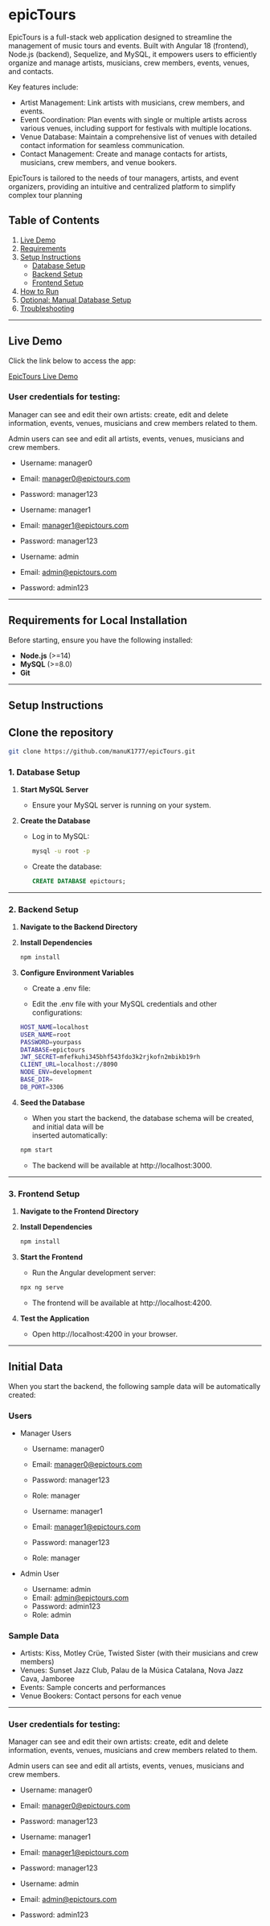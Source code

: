 # epicTours

EpicTours is a full-stack web application designed to streamline the management of music tours and events. Built with Angular 18 (frontend), Node.js (backend), Sequelize, and MySQL, it empowers users to efficiently organize and manage artists, musicians, crew members, events, venues, and contacts.

Key features include:

- Artist Management: Link artists with musicians, crew members, and events.
- Event Coordination: Plan events with single or multiple artists across
  various venues, including support for festivals with multiple locations.
- Venue Database: Maintain a comprehensive list of venues with detailed
  contact information for seamless communication.
- Contact Management: Create and manage contacts for artists, musicians, crew
  members, and venue bookers.

EpicTours is tailored to the needs of tour managers, artists, and event organizers, providing an intuitive and centralized platform to simplify complex tour planning​

## Table of Contents

1. [Live Demo](#live-demo)
2. [Requirements](#requirements)
3. [Setup Instructions](#setup-instructions)
   - [Database Setup](#database-setup)
   - [Backend Setup](#backend-setup)
   - [Frontend Setup](#frontend-setup)
4. [How to Run](#how-to-run)
5. [Optional: Manual Database Setup](#optional-manual-database-setup)
6. [Troubleshooting](#troubleshooting)

---

## Live Demo

Click the link below to access the app:

[EpicTours Live Demo](https://epictours-frontend-production.up.railway.app/)

### User credentials for testing:

Manager can see and edit their own artists: create, edit and delete information, events, venues, musicians and crew members related to them.

Admin users can see and edit all artists, events, venues, musicians and crew members.

- Username: manager0
- Email: manager0@epictours.com
- Password: manager123

- Username: manager1
- Email: manager1@epictours.com
- Password: manager123

- Username: admin
- Email: admin@epictours.com
- Password: admin123

---

## Requirements for Local Installation

Before starting, ensure you have the following installed:

- **Node.js** (>=14)
- **MySQL** (>=8.0)
- **Git**

---

## Setup Instructions

## Clone the repository

```bash
git clone https://github.com/manuK1777/epicTours.git
```

### 1. Database Setup

1. **Start MySQL Server**

   - Ensure your MySQL server is running on your system.

2. **Create the Database**
   - Log in to MySQL:
     ```bash
     mysql -u root -p
     ```
   - Create the database:
     ```sql
     CREATE DATABASE epictours;
     ```

---

### 2. Backend Setup

1. **Navigate to the Backend Directory**

2. **Install Dependencies**
   ```bash
   npm install
   ```
3. **Configure Environment Variables**

   - Create a .env file:

   - Edit the .env file with your MySQL credentials and other configurations:

   ```bash
   HOST_NAME=localhost
   USER_NAME=root
   PASSWORD=yourpass
   DATABASE=epictours
   JWT_SECRET=mfefkuhi345bhf543fdo3k2rjkofn2mbikb19rh
   CLIENT_URL=localhost://8090
   NODE_ENV=development
   BASE_DIR=
   DB_PORT=3306
   ```

4. **Seed the Database**
   - When you start the backend, the database schema will be created, and initial data will be  
     inserted automatically:
   ```bash
   npm start
   ```
   - The backend will be available at http://localhost:3000.

---

### 3. Frontend Setup

1. **Navigate to the Frontend Directory**

2. **Install Dependencies**

   ```bash
   npm install
   ```

3. **Start the Frontend**

   - Run the Angular development server:

   ```bash
   npx ng serve
   ```

   - The frontend will be available at http://localhost:4200.

4. **Test the Application**
   - Open http://localhost:4200 in your browser.

---

## Initial Data

When you start the backend, the following sample data will be automatically created:

### Users

- Manager Users

  - Username: manager0
  - Email: manager0@epictours.com
  - Password: manager123
  - Role: manager

  - Username: manager1
  - Email: manager1@epictours.com
  - Password: manager123
  - Role: manager

- Admin User
  - Username: admin
  - Email: admin@epictours.com
  - Password: admin123
  - Role: admin

### Sample Data

- Artists: Kiss, Motley Crüe, Twisted Sister (with their musicians and crew members)
- Venues: Sunset Jazz Club, Palau de la Música Catalana, Nova Jazz Cava, Jamboree
- Events: Sample concerts and performances
- Venue Bookers: Contact persons for each venue

---

### User credentials for testing:

Manager can see and edit their own artists: create, edit and delete information, events, venues, musicians and crew members related to them.

Admin users can see and edit all artists, events, venues, musicians and crew members.

- Username: manager0
- Email: manager0@epictours.com
- Password: manager123

- Username: manager1
- Email: manager1@epictours.com
- Password: manager123

- Username: admin
- Email: admin@epictours.com
- Password: admin123
